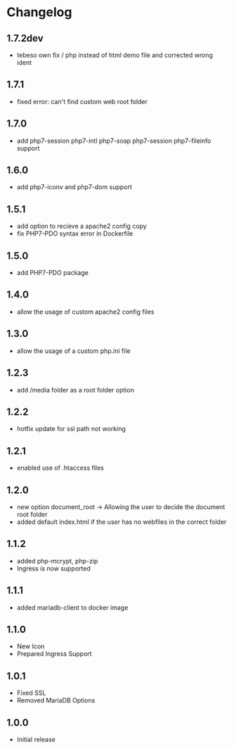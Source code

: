 # Changelog

## 1.7.2dev
- tebeso own fix / php instead of html demo file and corrected wrong ident

## 1.7.1
- fixed error: can't find custom web root folder

## 1.7.0
- add php7-session php7-intl php7-soap php7-session php7-fileinfo support

## 1.6.0
- add php7-iconv and php7-dom support

## 1.5.1
- add option to recieve a apache2 config copy
- fix PHP7-PDO syntax error in Dockerfile

## 1.5.0
- add PHP7-PDO package

## 1.4.0
- allow the usage of custom apache2 config files

## 1.3.0
- allow the usage of a custom php.ini file

## 1.2.3
- add /media folder as a root folder option

## 1.2.2
- hotfix update for ssl path not working

## 1.2.1
- enabled use of .htaccess files

## 1.2.0

- new option document_root -> Allowing the user to decide the document root folder
- added default index.html if the user has no webfiles in the correct folder

## 1.1.2

- added php-mcrypt, php-zip
- Ingress is now supported

## 1.1.1

- added mariadb-client to docker image

## 1.1.0

- New Icon
- Prepared Ingress Support

## 1.0.1

- Fixed SSL
- Removed MariaDB Options

## 1.0.0

- Initial release
